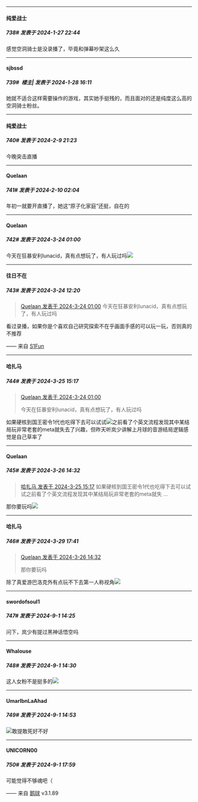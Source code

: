 
*****

####  纯爱战士  
##### 738#       发表于 2024-1-27 22:44

感觉空洞骑士是没录播了，毕竟和弹幕吵架这么久


*****

####  sjbssd  
##### 739#         楼主| 发表于 2024-1-28 16:11

她就不适合这样需要操作的游戏，其实她手挺残的，而且面对的还是纯度这么高的空洞骑士粉丝。

*****

####  纯爱战士  
##### 740#       发表于 2024-2-9 21:23

今晚突击直播


*****

####  Quelaan  
##### 741#       发表于 2024-2-10 02:04

年初一就要开直播了，她这“原子化家庭”还挺，自在的

*****

####  Quelaan  
##### 742#       发表于 2024-3-24 01:00

今天在狂暴安利lunacid，真有点想玩了，有人玩过吗<img src="https://static.saraba1st.com/image/smiley/face2017/216.png" referrerpolicy="no-referrer">


*****

####  往日不在  
##### 743#       发表于 2024-3-24 12:20

<blockquote><a href="httphttps://bbs.saraba1st.com/2b/forum.php?mod=redirect&amp;goto=findpost&amp;pid=64354746&amp;ptid=1886323" target="_blank">Quelaan 发表于 2024-3-24 01:00</a>
今天在狂暴安利lunacid，真有点想玩了，有人玩过吗</blockquote>
看过录播，如果你是个喜欢自己研究探索不在乎画面手感的可以玩一玩，否则真的不推荐

—— 来自 [S1Fun](https://s1fun.koalcat.com)


*****

####  哈扎马  
##### 744#       发表于 2024-3-25 15:17

<blockquote><a href="httphttps://bbs.saraba1st.com/2b/forum.php?mod=redirect&amp;goto=findpost&amp;pid=64354746&amp;ptid=1886323" target="_blank">Quelaan 发表于 2024-3-24 01:00</a>

今天在狂暴安利lunacid，真有点想玩了，有人玩过吗</blockquote>
如果硬核到国王密令1代也吃得下去可以试试<img src="https://static.saraba1st.com/image/smiley/face2017/037.png" referrerpolicy="no-referrer">之前看了个英文流程发现其中某结局玩非常老套的meta就失去了兴趣，但昨天听岚少讲解上月球的音游结局逻辑感觉是自己草率了


*****

####  Quelaan  
##### 745#       发表于 2024-3-26 14:32

<blockquote><a href="httphttps://bbs.saraba1st.com/2b/forum.php?mod=redirect&amp;goto=findpost&amp;pid=64370861&amp;ptid=1886323" target="_blank">哈扎马 发表于 2024-3-25 15:17</a>
如果硬核到国王密令1代也吃得下去可以试试之前看了个英文流程发现其中某结局玩非常老套的meta就失 ...</blockquote>
那你要玩吗<img src="https://static.saraba1st.com/image/smiley/face2017/078.png" referrerpolicy="no-referrer">

*****

####  哈扎马  
##### 746#       发表于 2024-3-29 17:41

<blockquote><a href="httphttps://bbs.saraba1st.com/2b/forum.php?mod=redirect&amp;goto=findpost&amp;pid=64381441&amp;ptid=1886323" target="_blank">Quelaan 发表于 2024-3-26 14:32</a>

那你要玩吗</blockquote>
除了真爱游巴洛克外有点玩不下去第一人称视角<img src="https://static.saraba1st.com/image/smiley/face2017/012.png" referrerpolicy="no-referrer">

*****

####  swordofsoul1  
##### 747#       发表于 2024-9-1 14:25

问下，岚少有提过黑神话悟空吗


*****

####  Whalouse  
##### 748#       发表于 2024-9-1 14:30

这人女粉不是挺多的<img src="https://static.saraba1st.com/image/smiley/face2017/067.png" referrerpolicy="no-referrer">


*****

####  UmarIbnLaAhad  
##### 749#       发表于 2024-9-1 14:53

<img src="https://static.saraba1st.com/image/smiley/face2017/049.png" referrerpolicy="no-referrer">敢提敢死好不好


*****

####  UNICORN00  
##### 750#       发表于 2024-9-1 17:59

可能觉得不够魂吧（

—— 来自 [鹅球](https://www.pgyer.com/GcUxKd4w) v3.1.89

